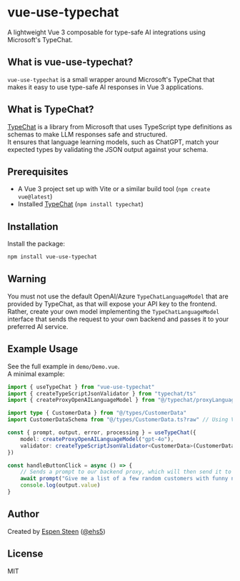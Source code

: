 # vue-use-typechat
A lightweight Vue 3 composable for type-safe AI integrations using Microsoft's TypeChat.


## What is vue-use-typechat?
`vue-use-typechat` is a small wrapper around Microsoft's TypeChat that makes it easy to use type-safe AI responses in Vue 3 applications.


## What is TypeChat?
[TypeChat](https://github.com/microsoft/TypeChat) is a library from Microsoft that uses TypeScript type definitions as schemas to make LLM responses safe and structured.  
It ensures that language learning models, such as ChatGPT, match your expected types by validating the JSON output against your schema.


## Prerequisites
- A Vue 3 project set up with Vite or a similar build tool (`npm create vue@latest`)
- Installed [TypeChat](https://www.npmjs.com/package/typechat) (`npm install typechat`)


## Installation
Install the package:

```bash
npm install vue-use-typechat
```


## Warning
You must not use the default OpenAI/Azure `TypeChatLanguageModel` that are provided by TypeChat, as that will expose your API key to the frontend.
Rather, create your own model implementing the `TypeChatLanguageModel` interface that sends the request to your own backend and passes it to your preferred AI service.


## Example Usage
See the full example in `demo/Demo.vue`.  
A minimal example:

```ts
import { useTypeChat } from "vue-use-typechat"
import { createTypeScriptJsonValidator } from "typechat/ts"
import { createProxyOpenAILanguageModel } from "@/typechat/proxyLanguageModel"

import type { CustomerData } from "@/types/CustomerData"
import CustomerDataSchema from "@/types/CustomerData.ts?raw" // Using Vite, this loads the type as a string

const { prompt, output, error, processing } = useTypeChat({
    model: createProxyOpenAILanguageModel("gpt-4o"),
    validator: createTypeScriptJsonValidator<CustomerData>(CustomerDataSchema, "CustomerData")
})

const handleButtonClick = async () => {
    // Sends a prompt to our backend proxy, which will then send it to the AI service and return the result with the correct type
    await prompt("Give me a list of a few random customers with funny names")
    console.log(output.value)
}
```


## Author
Created by [Espen Steen](https://steen.cc) ([@ehs5](https://github.com/ehs5))

## License
MIT